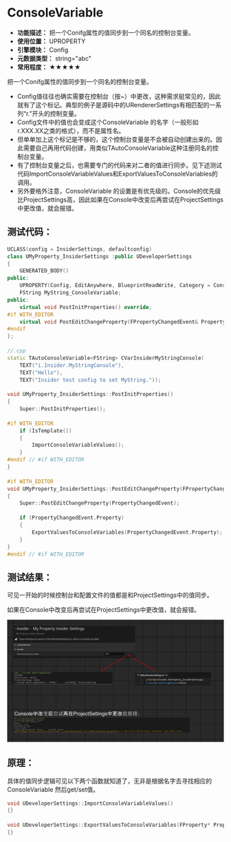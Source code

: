 ﻿# ConsoleVariable

- **功能描述：** 把一个Conifg属性的值同步到一个同名的控制台变量。
- **使用位置：** UPROPERTY
- **引擎模块：** Config
- **元数据类型：** string="abc"
- **常用程度：** ★★★★★

把一个Conifg属性的值同步到一个同名的控制台变量。

- Config值往往也确实需要在控制台（按~）中更改，这种需求挺常见的，因此就有了这个标记。典型的例子是源码中的URendererSettings有相匹配的一系列“r.”开头的控制变量。
- Config文件中的值也会变成这个ConsoleVariable 的名字（一般形如 r.XXX.XX之类的格式），而不是属性名。
- 但单单加上这个标记是不够的，这个控制台变量是不会被自动创建出来的。因此需要自己再用代码创建，用类似TAutoConsoleVariable这种注册同名的控制台变量。
- 有了控制台变量之后，也需要专门的代码来对二者的值进行同步。见下述测试代码ImportConsoleVariableValues和ExportValuesToConsoleVariables的调用。
- 另外要格外注意，ConsoleVariable 的设置是有优先级的。Console的优先级比ProjectSettings高，因此如果在Console中改变后再尝试在ProjectSettings中更改值，就会报错。

## 测试代码：

```cpp
UCLASS(config = InsiderSettings, defaultconfig)
class UMyProperty_InsiderSettings :public UDeveloperSettings
{
	GENERATED_BODY()
public:
	UPROPERTY(Config, EditAnywhere, BlueprintReadWrite, Category = Console, meta = (ConsoleVariable = "i.Insider.MyStringConsole"))
	FString MyString_ConsoleVariable;
public:
	virtual void PostInitProperties() override;
#if WITH_EDITOR
	virtual void PostEditChangeProperty(FPropertyChangedEvent& PropertyChangedEvent) override;
#endif
};

//.cpp
static TAutoConsoleVariable<FString> CVarInsiderMyStringConsole(
	TEXT("i.Insider.MyStringConsole"),
	TEXT("Hello"),
	TEXT("Insider test config to set MyString."));

void UMyProperty_InsiderSettings::PostInitProperties()
{
	Super::PostInitProperties();

#if WITH_EDITOR
	if (IsTemplate())
	{
		ImportConsoleVariableValues();
	}
#endif // #if WITH_EDITOR
}

#if WITH_EDITOR
void UMyProperty_InsiderSettings::PostEditChangeProperty(FPropertyChangedEvent& PropertyChangedEvent)
{
	Super::PostEditChangeProperty(PropertyChangedEvent);

	if (PropertyChangedEvent.Property)
	{
		ExportValuesToConsoleVariables(PropertyChangedEvent.Property);
	}
}
#endif // #if WITH_EDITOR
```

## 测试结果：

可见一开始的时候控制台和配置文件的值都是和ProjectSettings中的值同步。

如果在Console中改变后再尝试在ProjectSettings中更改值，就会报错。

![Untitled](Untitled.png)

## 原理：

具体的值同步逻辑可见以下两个函数就知道了，无非是根据名字去寻找相应的ConsoleVariable 然后get/set值。

```cpp
void UDeveloperSettings::ImportConsoleVariableValues()
{}

void UDeveloperSettings::ExportValuesToConsoleVariables(FProperty* PropertyThatChanged)
{}
```